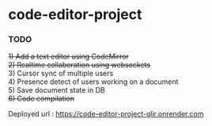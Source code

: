 # code-editor-project

### TODO 

~~1) Add a text editor using CodeMirror~~ <br/>
~~2) Realtime collaboration using websockets~~ <br/>
3) Cursor sync of multiple users <br/>
4) Presence detect of users working on a document <br/>
5) Save document state in DB <br/>
~~6) Code compilation~~ <br/>


Deployed url : https://code-editor-project-qljr.onrender.com <br/>
